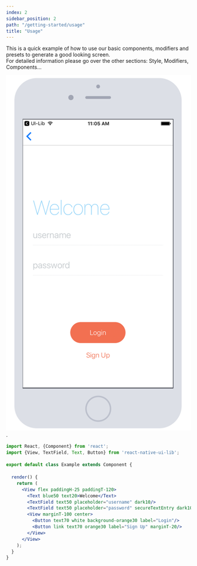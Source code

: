 ```yaml
---
index: 2
sidebar_position: 2
path: "/getting-started/usage"
title: "Usage"
---
```

This is a quick example of how to use our basic components, modifiers and presets to generate a good looking screen.  
For detailed information please go over the other sections: Style, Modifiers, Components...

![basic showcase](basic-showcase.png).

```jsx
import React, {Component} from 'react';
import {View, TextField, Text, Button} from 'react-native-ui-lib';

export default class Example extends Component {

  render() {
    return (
      <View flex paddingH-25 paddingT-120>
        <Text blue50 text20>Welcome</Text>
        <TextField text50 placeholder="username" dark10/>
        <TextField text50 placeholder="password" secureTextEntry dark10/>
        <View marginT-100 center>
          <Button text70 white background-orange30 label="Login"/>
          <Button link text70 orange30 label="Sign Up" marginT-20/>
        </View>
      </View>
    );
  }
}
```
